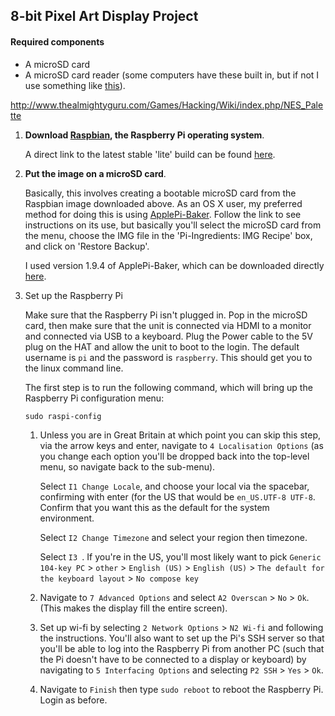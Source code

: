 ## 8-bit Pixel Art Display Project

#### Required components


- A microSD card
- A microSD card reader (some computers have these built in, but if not I use something like [this](https://www.amazon.com/IOGEAR-MicroSD-Reader-Writer-GFR204SD/dp/B0046TJG1U/ref=sr_1_9?ie=UTF8&qid=1531610754&sr=8-9&keywords=microSd+card+reader)).

http://www.thealmightyguru.com/Games/Hacking/Wiki/index.php/NES_Palette






1. **Download [Raspbian](https://www.raspberrypi.org/downloads/raspbian/), the Raspberry Pi operating system**. 

	A direct link to the latest stable 'lite' build can be found [here](https://downloads.raspberrypi.org/raspbian_lite_latest).

2. **Put the image on a microSD card**. 
		
	Basically, this involves creating a bootable microSD card from the Raspbian image downloaded above. As an OS X user, my preferred method for doing this is using [ApplePi-Baker](https://www.tweaking4all.com/software/macosx-software/macosx-apple-pi-baker/). Follow the link to see instructions on its use, but basically you'll select the microSD card from the menu, choose the IMG file in the 'Pi-Ingredients: IMG Recipe' box, and click on 'Restore Backup'. 
	
	I used version 1.9.4 of ApplePi-Baker, which can be downloaded directly [here](https://www.tweaking4all.com/?wpfb_dl=94).

3. Set up the Raspberry Pi
	
	Make sure that the Raspberry Pi isn't plugged in. Pop in the microSD card,  then make sure that the unit is connected via HDMI to a monitor and connected via USB to a keyboard. Plug the Power cable to the 5V plug on the HAT and allow the unit to boot to the login. The default username is `pi` and the password is `raspberry`. This should get you to the linux command line.
	
	
	The first step is to run the following command, which will bring up the Raspberry Pi configuration menu:
	
	`sudo raspi-config`
	
	1. Unless you are in Great Britain at which point you can skip this step, via the arrow keys and enter, navigate to `4 Localisation Options` (as you change each option you'll be dropped back into the top-level menu, so navigate back to the sub-menu).

		Select `I1 Change Locale`, and choose your local via the spacebar, confirming with enter (for the US that would be `en_US.UTF-8 UTF-8`. Confirm that you want this as the default for the system environment.
		
		Select `I2 Change Timezone` and select your region then timezone.
		
		Select `I3 `. If you're in the US, you'll most likely want to pick `Generic 104-key PC` > `other` > `English (US)` > `English (US)` > `The default for the keyboard layout` > `No compose key`
		
	2. Navigate to `7 Advanced Options` and select `A2 Overscan` > `No` > `Ok`. (This makes the display fill the entire screen).

	3. Set up wi-fi by selecting `2 Network Options` > `N2 Wi-fi` and following the instructions. You'll also want to set up the Pi's SSH server so that you'll be able to log into the Raspberry Pi from another PC (such that the Pi doesn't have to be connected to a display or keyboard) by navigating to `5 Interfacing Options` and selecting `P2 SSH` > `Yes` > `Ok`.

	4. Navigate to `Finish` then type `sudo reboot` to reboot the Raspberry Pi. Login as before.


		
		
		
		
		
		 	 
	
	

 
